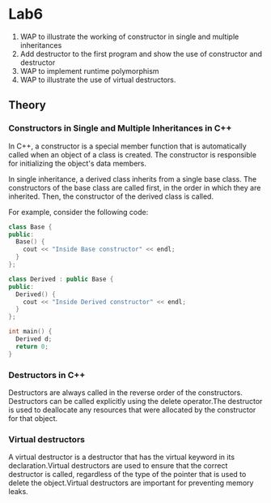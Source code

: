 # Lab6

1. WAP to illustrate the working of constructor in single and multiple inheritances
2. Add destructor to the first program and show the use of constructor and destructor
3. WAP to implement runtime polymorphism
4. WAP to illustrate the use of virtual destructors.

## Theory

### Constructors in Single and Multiple Inheritances in C++

In C++, a constructor is a special member function that is automatically called when an object of a class is created. The constructor is responsible for initializing the object's data members.

In single inheritance, a derived class inherits from a single base class. The constructors of the base class are called first, in the order in which they are inherited. Then, the constructor of the derived class is called.

For example, consider the following code:

```c++
class Base {
public:
  Base() {
    cout << "Inside Base constructor" << endl;
  }
};

class Derived : public Base {
public:
  Derived() {
    cout << "Inside Derived constructor" << endl;
  }
};

int main() {
  Derived d;
  return 0;
}
```

### Destructors in C++

Destructors are always called in the reverse order of the constructors. Destructors can be called explicitly using the delete operator.The destructor is used to deallocate any resources that were allocated by the constructor for that object.

### Virtual destructors

A virtual destructor is a destructor that has the virtual keyword in its declaration.Virtual destructors are used to ensure that the correct destructor is called, regardless of the type of the pointer that is used to delete the object.Virtual destructors are important for preventing memory leaks.
